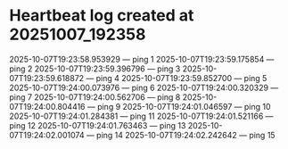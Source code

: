 # Heartbeat log created at 20251007_192358
2025-10-07T19:23:58.953929 — ping 1
2025-10-07T19:23:59.175854 — ping 2
2025-10-07T19:23:59.396796 — ping 3
2025-10-07T19:23:59.618872 — ping 4
2025-10-07T19:23:59.852700 — ping 5
2025-10-07T19:24:00.073976 — ping 6
2025-10-07T19:24:00.320329 — ping 7
2025-10-07T19:24:00.562706 — ping 8
2025-10-07T19:24:00.804416 — ping 9
2025-10-07T19:24:01.046597 — ping 10
2025-10-07T19:24:01.284381 — ping 11
2025-10-07T19:24:01.521166 — ping 12
2025-10-07T19:24:01.763463 — ping 13
2025-10-07T19:24:02.001074 — ping 14
2025-10-07T19:24:02.242642 — ping 15
